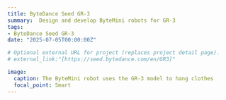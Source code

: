```yaml
---
title: ByteDance Seed GR-3
summary:  Design and develop ByteMini robots for GR-3
tags:
- ByteDance Seed GR-3
date: "2025-07-05T00:00:00Z"

# Optional external URL for project (replaces project detail page).
# external_link:"[https://seed.bytedance.com/en/GR3]"

image:
  caption: The ByteMini robot uses the GR-3 model to hang clothes
  focal_point: Smart
---
```


